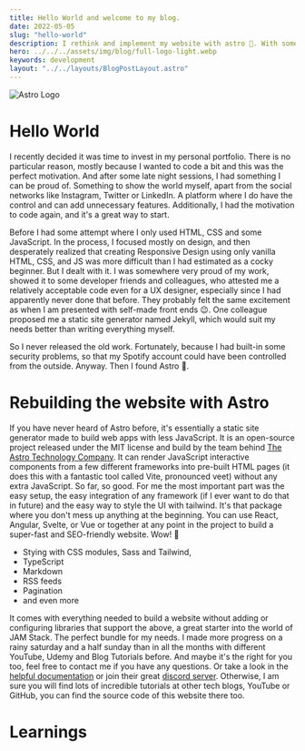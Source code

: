 ```yaml
---
title: Hello World and welcome to my blog. 
date: 2022-05-05
slug: "hello-world"
description: I rethink and implement my website with astro 🚀. With some trial and error I manage to create the MVP within a short time. It was really a lot of fun.
hero: ../../../assets/img/blog/full-logo-light.webp
keywords: development
layout: "../../layouts/BlogPostLayout.astro"
---
```


<img src="/assets/img/blog/full-logo-light.webp" alt="Astro Logo"/>

# Hello World

I recently decided it was time to invest in my personal portfolio. There is no particular reason, mostly because I wanted to code a bit and this was the perfect motivation. And after some late night sessions, I had something I can be proud of. Something to show the world myself, apart from the social networks like Instagram, Twitter or LinkedIn. A platform where I do have the control and can add unnecessary features. Additionally, I had the motivation to code again, and it's a great way to start.

Before I had some attempt where I only used HTML, CSS and some JavaScript. In the process, I focused mostly on design, and then desperately realized that creating Responsive Design using only vanilla HTML, CSS, and JS was more difficult than I had estimated as a cocky beginner. But I dealt with it. I was somewhere very proud of my work, showed it to some developer friends and colleagues, who attested me a relatively acceptable code even for a UX designer, especially since I had apparently never done that before. They probably felt the same excitement as when I am presented with self-made front ends 😉. One colleague proposed me a static site generator named Jekyll, which would suit my needs better than writing everything myself.

So I never released the old work. Fortunately, because I had built-in some security problems, so that my Spotify account could have been controlled from the outside. Anyway. Then I found Astro 🚀.

# Rebuilding the website with Astro

If you have never heard of Astro before, it's essentially a static site generator made to build web apps with less JavaScript. It is an open-source project released under the MIT license and build by the team behind [The Astro Technology Company](https://astro.build/company/). It can render JavaScript interactive components from a few different frameworks into pre-built HTML pages (it does this with a fantastic tool called Vite, pronounced veet) without any extra JavaScript. So far, so good. For me the most important part was the easy setup, the easy integration of any framework (if I ever want to do that in future) and the easy way to style the UI with tailwind. It's that package where you don't mess up anything at the beginning.
You can use React, Angular, Svelte, or Vue or together at any point in the project to build a super-fast and SEO-friendly website. Wow! 🥳

- Stying with CSS modules, Sass and Tailwind,
- TypeScript
- Markdown
- RSS feeds
- Pagination
- and even more

It comes with everything needed to build a website without adding or configuring libraries that support the above, a great starter into the world of JAM Stack. The perfect bundle for my needs. I made more progress on a rainy saturday and a half sunday than in all the months with different YouTube, Udemy and Blog Tutorials before. And maybe it's the right for you too, feel free to contact me if you have any questions. Or take a look in the [helpful documentation](https://docs.astro.build/en/getting-started/) or join their great [discord server](https://discord.com/invite/grF4GTXXYm). Otherwise, I am sure you will find lots of incredible tutorials at other tech blogs, YouTube or GitHub, you can find the source code of this website there too.

# Learnings

